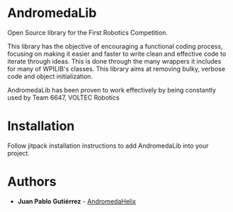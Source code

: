 # AndromedaLib
Open Source library for the First Robotics Competition.

This library has the objective of encouraging a functional coding process, focusing on making it easier and faster to write clean and effective code to iterate through ideas. This is done through the many wrappers it includes for many of WPILIB's classes. This library aims at removing bulky, verbose code and object initialization.  

AndromedaLib has been proven to work effectively by being constantly used by Team 6647, VOLTEC Robotics

# Installation 

Follow jitpack installation instructions to add AndromedaLib into your project.

# Authors

* **Juan Pablo Gutiérrez** - [AndromedaHelix](https://github.com/AndromedaHelix)
